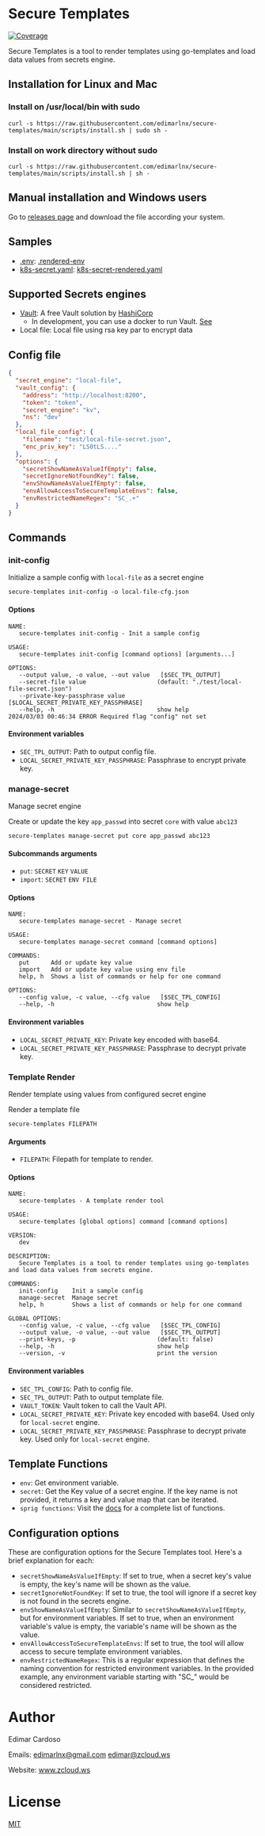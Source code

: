 # Secure Templates
[![Coverage](https://img.shields.io/badge/Coverage-64%25-orange)](coverage/cover.html)

Secure Templates is a tool to render templates using go-templates and load data values from secrets engine.

## Installation for Linux and Mac

### Install on /usr/local/bin with sudo

```shell
curl -s https://raw.githubusercontent.com/edimarlnx/secure-templates/main/scripts/install.sh | sudo sh -
```

### Install on work directory without sudo

```shell
curl -s https://raw.githubusercontent.com/edimarlnx/secure-templates/main/scripts/install.sh | sh -
```

## Manual installation and Windows users

Go to [releases page](https://github.com/edimarlnx/secure-templates/releases) and download the file according your
system.

## Samples

- [.env](./test/samples/.env): [.rendered-env](./test/samples/.rendered-env)
- [k8s-secret.yaml](./test/samples/k8s-secret.yaml): [k8s-secret-rendered.yaml](./test/samples/k8s-secret-rendered.yaml)

## Supported Secrets engines

- [Vault](https://www.vaultproject.io/): A free Vault solution by [HashiCorp](https://www.hashicorp.com/)
    - In development, you can use a docker to run Vault. [See](dev/vault/README.md)
- Local file: Local file using rsa key par to encrypt data

## Config file

```json
{
  "secret_engine": "local-file",
  "vault_config": {
    "address": "http://localhost:8200",
    "token": "token",
    "secret_engine": "kv",
    "ns": "dev"
  },
  "local_file_config": {
    "filename": "test/local-file-secret.json",
    "enc_priv_key": "LS0tLS...."
  },
  "options": {
    "secretShowNameAsValueIfEmpty": false,
    "secretIgnoreNotFoundKey": false,
    "envShowNameAsValueIfEmpty": false,
    "envAllowAccessToSecureTemplateEnvs": false,
    "envRestrictedNameRegex": "SC_.+"
  }
}
```

## Commands

### init-config

Initialize a sample config with `local-file` as a secret engine

```shell
secure-templates init-config -o local-file-cfg.json
```

#### Options

```text
NAME:
   secure-templates init-config - Init a sample config

USAGE:
   secure-templates init-config [command options] [arguments...]

OPTIONS:
   --output value, -o value, --out value   [$SEC_TPL_OUTPUT]
   --secret-file value                    (default: "./test/local-file-secret.json")
   --private-key-passphrase value         [$LOCAL_SECRET_PRIVATE_KEY_PASSPHRASE]
   --help, -h                             show help
2024/03/03 00:46:34 ERROR Required flag "config" not set
```

#### Environment variables

- `SEC_TPL_OUTPUT`: Path to output config file.
- `LOCAL_SECRET_PRIVATE_KEY_PASSPHRASE`: Passphrase to encrypt private key.

### manage-secret

Manage secret engine

Create or update the key `app_passwd` into secret `core` with value `abc123`

```shell
secure-templates manage-secret put core app_passwd abc123
```

#### Subcommands arguments

- `put`: `SECRET` `KEY` `VALUE`
- `import`: `SECRET` `ENV FILE`

#### Options

```text
NAME:
   secure-templates manage-secret - Manage secret

USAGE:
   secure-templates manage-secret command [command options] 

COMMANDS:
   put      Add or update key value
   import   Add or update key value using env file
   help, h  Shows a list of commands or help for one command

OPTIONS:
   --config value, -c value, --cfg value   [$SEC_TPL_CONFIG]
   --help, -h                             show help
```

#### Environment variables

- `LOCAL_SECRET_PRIVATE_KEY`: Private key encoded with base64.
- `LOCAL_SECRET_PRIVATE_KEY_PASSPHRASE`: Passphrase to decrypt private key.

### Template Render

Render template using values from configured secret engine

Render a template file

```shell
secure-templates FILEPATH
```

#### Arguments

- `FILEPATH`: Filepath for template to render.

#### Options

```text
NAME:
   secure-templates - A template render tool

USAGE:
   secure-templates [global options] command [command options] 

VERSION:
   dev

DESCRIPTION:
   Secure Templates is a tool to render templates using go-templates and load data values from secrets engine.

COMMANDS:
   init-config    Init a sample config
   manage-secret  Manage secret
   help, h        Shows a list of commands or help for one command

GLOBAL OPTIONS:
   --config value, -c value, --cfg value   [$SEC_TPL_CONFIG]
   --output value, -o value, --out value   [$SEC_TPL_OUTPUT]
   --print-keys, -p                       (default: false)
   --help, -h                             show help
   --version, -v                          print the version
```

#### Environment variables

- `SEC_TPL_CONFIG`: Path to config file.
- `SEC_TPL_OUTPUT`: Path to output template file.
- `VAULT_TOKEN`: Vault token to call the Vault API.
- `LOCAL_SECRET_PRIVATE_KEY`: Private key encoded with base64. Used only for `local-secret` engine.
- `LOCAL_SECRET_PRIVATE_KEY_PASSPHRASE`: Passphrase to decrypt private key. Used only for `local-secret` engine.

## Template Functions

* `env`: Get environment variable.
* `secret`: Get the Key value of a secret engine. If the key name is not provided, it returns a key and value map that
  can be iterated.
* `sprig functions`: Visit the [docs](https://masterminds.github.io/sprig/) for a complete list of functions.

## Configuration options

These are configuration options for the Secure Templates tool. Here's a brief explanation for each:

- `secretShowNameAsValueIfEmpty`: If set to true, when a secret key's value is empty, the key's name will be shown as
  the value.
- `secretIgnoreNotFoundKey`: If set to true, the tool will ignore if a secret key is not found in the secrets engine.
- `envShowNameAsValueIfEmpty`: Similar to `secretShowNameAsValueIfEmpty`, but for environment variables. If set to true,
  when an environment variable's value is empty, the variable's name will be shown as the value.
- `envAllowAccessToSecureTemplateEnvs`: If set to true, the tool will allow access to secure template environment
  variables.
- `envRestrictedNameRegex`: This is a regular expression that defines the naming convention for restricted environment
  variables. In the provided example, any environment variable starting with "SC_" would be considered restricted.

# Author

Edimar Cardoso

Emails: [edimarlnx@gmail.com](mailto:edimarlnx@gmail.com) [edimar@zcloud.ws](mailto:edimar@zcloud.ws)

Website: www.zcloud.ws

# License

[MIT](./LICENSE)